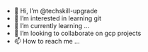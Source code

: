 - 👋 Hi, I’m @techskill-upgrade
- 👀 I’m interested in learning git
- 🌱 I’m currently learning ...
- 💞️ I’m looking to collaborate on gcp projects
- 📫 How to reach me ...

<!---
techskill-upgrade/techskill-upgrade is a ✨ special ✨ repository because its `README.md` (this file) appears on your GitHub profile.
You can click the Preview link to take a look at your changes.
--->
